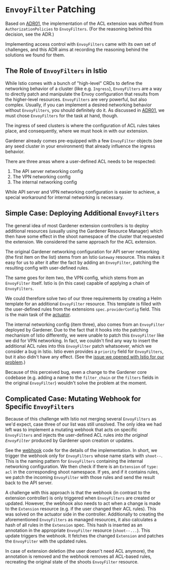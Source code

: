 # `EnvoyFilter` Patching

Based on [ADR01](01_refine_extension.md), the implementation of the ACL
extension was shifted from `AuthorizationPolicies` to `EnvoyFilters`. (For the
reasoning behind this decision, see the ADR.)

Implementing access control with `EnvoyFilters` came with its own set of
challenges, and this ADR aims at recording the reasoning behind the solutions we
found for them.

## The Role of `EnvoyFilters` in Istio

While Istio comes with a bunch of "high-level" CRDs to define the networking
behavior of a cluster (like e.g. `Ingress`), `EnvoyFilters` are a way to
directly patch and manipulate the Envoy configuration that results from the
higher-level resources. `EnvoyFilters` are very powerful, but also complex. Usually, if
you can implement a desired networking behavior without `EnvoyFilters`, you
should definitely do it. As discussed in [ADR01](01_refine_extension.md), we
must chose `EnvoyFilters` for the task at hand, though.

The ingress of seed clusters is where the configuration of ACL rules takes
place, and consequently, where we must hook in with our extension.

Gardener already comes pre-equipped with a few `EnvoyFilter` objects (see any
seed cluster in your environment) that already influence the ingress behavior.

There are three areas where a user-defined ACL needs to be respected:

1. The API server networking config
2. The VPN networking config
3. The internal networking config

While API server and VPN networking configuration is easier to achieve, a
special workaround for internal networking is necessary.

## Simple Case: Deploying Additional `EnvoyFilters`

The general idea of most Gardener extension controllers is to deploy additional
resources (usually using the Gardener Resource Manager) which then have some
effect in the shoot namespace of the cluster that requested the extension. We
considered the same approach for the ACL extension.

The original Gardener networking configuration for API server networking (the
first item on the list) stems from an Istio `Gateway` resource. This makes it
easy for us to alter it after the fact by adding an `EnvoyFilter`, patching the
resulting config with user-defined rules.

The same goes for item two, the VPN config, which stems from an `EnvoyFilter`
itself. Istio is (in this case) capable of applying a chain of `EnvoyFilters`.

We could therefore solve two of our three requirements by creating a Helm
template for an additional `EnvoyFilter` resource. This template is filled with
the user-defined rules from the extensions `spec.providerConfig` field. This is
the main task of the [actuator](pkg/controller/actuator.go).

The internal networking config (item three), also comes from an `EnvoyFilter`
deployed by Gardener. Due to the fact that it hooks into the patching mechanism
of Istio differently, we were unable to patch this `EnvoyFilter` like we did for
VPN networking. In fact, we couldn't find any way to insert the additional ACL
rules into this `EnvoyFilter` patch whatsoever, which we consider a bug in
Istio. Istio even provides a `priority` field for `EnvoyFilters`, but it also
didn't have any effect. (See the
[issue we opened with Istio for our problem](https://github.com/istio/istio/issues/41536).)

Because of this perceived bug, even a change to the Gardener core codebase (e.g.
adding a name to the `filter_chain` or the `filters` fields in the original
`EnvoyFilter`) wouldn't solve the problem at the moment.

## Complicated Case: Mutating Webhook for Specific `EnvoyFilters`

Because of this challenge with Istio not merging several `EnvoyFilters` as we'd
expect, case three of our list was still unsolved. The only idea we had left was
to implement a mutating webhook that acts on specific `EnvoyFilters` and injects
the user-defined ACL rules _into the original `EnvoyFilter`_ produced by
Gardener upon creation or updates.

See the [webhook](pkg/webhook/webhook.go) code for the details of the
implementation. In short, we trigger the webhook only for `EnvoyFilters`
whose name starts with `shoot--`. This is the naming pattern for `EnvoyFilters`
containing the internal networking configuration. We then check if there is an
`Extension` of `type: acl` in the corresponding shoot namespace. If yes, and if
it contains rules, we patch the incoming `EnvoyFilter` with those rules and send the
result back to the API server.

A challenge with this approach is that the webhook (in contrast to the extension
controller) is only triggered when `EnvoyFilters` are created or updated.
However, the webhook also needs to act when a change is made to the `Extension`
resource (e.g. if the user changed their ACL rules). This was solved on the
actuator side in the controller. Additionally to creating the aforementioned
`EnvoyFilters` as managed resources, it also calculates a hash of all rules in
the `Extension` spec. This hash is inserted as an annotation in the appropriate
`EnvoyFilter` resource (`shoot--...`). This update triggers the webhook. It
fetches the changed `Extension` and patches the `EnvoyFilter` with the updated
rules.

In case of extension deletion (the user doesn't need ACL anymore), the
annotation is removed and the webhook removes all ACL-based rules, recreating
the original state of the shoots `EnvoyFilter` resource.


